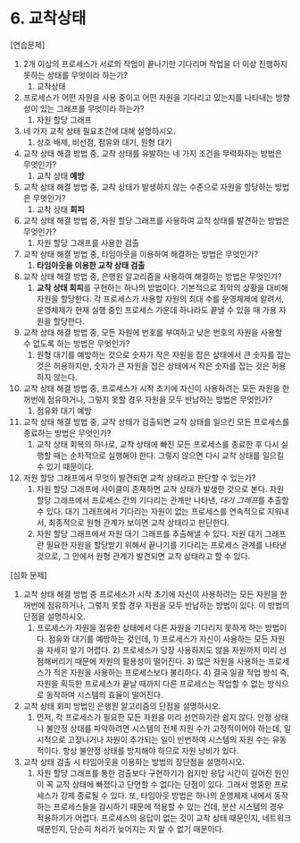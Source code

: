 # 6. 교착상태

[연습문제]

1. 2개 이상의 프로세스가 서로의 작업이 끝나기만 기다리며 작업을 더 이상 진행하지 못하는 상태를 무엇이라 하는가?
    1. 교착상태
2. 프로세스가 어떤 자원을 사용 중이고 어떤 자원을 기다리고 있는지를 나타내는 방향성이 있는 그래프를 무엇이라 하는가?
    1. 자원 할당 그래프
3. 네 가지 교착 상태 필요조건에 대해 설명하시오.
    1. 상호 배제, 비선점, 점유와 대기, 원형 대기
4. 교착 상태 해결 방법 중, 교착 상태를 유발하는 네 가지 조건을 무력화하는 방법은 무엇인가?
    1. 교착 상태 **예방**
5. 교착 상태 해결 방법 중, 교착 상태가 발생하지 않는 수준으로 자원을 할당하는 방법은 무엇인가?
    1. 교착 상태 **회피**
6. 교착 상태 해결 방법 중, 자원 할당 그래프를 사용하여 교착 상태를 발견하는 방법은 무엇인가?
    1. 자원 할당 그래프를 사용한 검출
7. 교착 상태 해결 방법 중, 타임아웃을 이용하여 해결하는 방법은 무엇인가?
    1. **타임아웃을 이용한 교착 상태 검출**
8. 교착 상태 해결 방법 중, 은행원 알고리즘을 사용하여 해결하는 방법은 무엇인가?
    1. **교착 상태 회피**를 구현하는 하나의 방법이다. 기본적으로 최악의 상황을 대비해 자원을 할당한다. 각 프로세스가 사용할 자원의 최대 수를 운영체제에 알려서, 운영체제가 현재 실행 중인 프로세스 가운데 하나라도 끝낼 수 있을 때 가용 자원을 할당한다.
9. 교착 상태 해결 방법 중, 모든 자원에 번호를 부여하고 낮은 번호의 자원을 사용할 수 없도록 하는 방법은 무엇인가?
    1. 원형 대기를 예방하는 것으로 숫자가 작은 자원을 잡은 상태에서 큰 숫자를 잡는 것은 허용하지만, 숫자가 큰 자원을 잡은 상태에서 작은 숫자를 잡는 것은 허용하지 않는다.
10. 교착 상태 해결 방법 중, 프로세스가 시작 초기에 자신이 사용하려는 모든 자원을 한꺼번에 점유하거나, 그렇지 못할 경우 자원을 모두 반납하는 방법은 무엇인가?
    1. 점유와 대기 예방
11. 교착 상태 해결 방법 중, 교착 상태가 검출되면 교착 상태를 일으킨 모든 프로세스를 종료하는 방법은 무엇인가?
    1. 교착 상태 회복의 하나로, 교착 상태에 빠진 모든 프로세스를 종료한 후 다시 실행할 때는 순차적으로 실행해야 한다. 그렇지 않으면 다시 교착 상태를 일으킬 수 있기 때문이다.
12. 자원 할당 그래프에서 무엇이 발견되면 교착 상태라고 판단할 수 있는가?
    1. 자원 할당 그래프에 사이클이 존재하면 교착 상태가 발생한 것으로 본다. 자원 할당 그래프에서 프로세스 간의 기다리는 관계만 나타낸, *대기 그래프*를 추출할 수 있다. 대기 그래프에서 기다리는 자원이 없는 프로세스를 연속적으로 지워내서, 최종적으로 원형 관계가 보이면 교착 상태라고 판단한다.
    2. 자원 할당 그래프에서 자원 대기 그래프를 추출해낼 수 있다. 자원 대기 그래프란 필요한 자원을 할당받기 위해서 끝나기를 기다리는 프로세스 관계를 나타낸 것으로, 그 안에서 원형 관계가 발견되면 교착 상태라고 할 수 있다.

[심화 문제]

1. 교착 상태 해결 방법 중 프로세스가 시작 초기에 자신이 사용하려는 모든 자원을 한꺼번에 점유하거나, 그렇지 못할 경우 자원을 모두 반납하는 방법이 있다. 이 방법의 단점을 설명하시오.
    1. 프로세스가 자원을 점유한 상태에서 다른 자원을 기다리지 못하게 하는 방법이다. 점유와 대기를 예방하는 것인데, 1) 프로세스가 자신이 사용하는 모든 자원을 자세히 알기 어렵다. 2) 프로세스가 당장 사용하지도 않을 자원까지 미리 선점해버리기 때문에 자원의 활용성이 떨어진다. 3) 많은 자원을 사용하는 프로세스가 적은 자원을 사용하는 프로세스보다 불리하다. 4) 결국 일괄 작업 방식 즉, 자원을 획득한 프로세스가 끝날 때까지 다른 프로세스는 작업할 수 없는 방식으로 동작하여 시스템의 효율이 떨어진다.
2. 교착 상태 회피 방법인 은행원 알고리즘의 단점을 설명하시오.
    1. 먼저, 각 프로세스가 필요한 모든 자원을 미리 선언하기란 쉽지 않다. 안정 상태나 불안정 상태를 파악하려면 시스템의 전체 자원 수가 고정적이어야 하는데, 일시적으로 고장나거나 자원이 추가되는 일이 빈번하여 시스템의 자원 수는 유동적이다. 항상 불안정 상태를 방지해야 하므로 자원 낭비가 있다.
3. 교착 상태 검출 시 타임아웃을 이용하는 방법의 장단점을 설명하시오.
    1. 자원 할당 그래프를 통한 검출보다 구현하기가 쉽지만 응답 시간이 길어진 원인이 꼭 교착 상태에 빠졌다고 단언할 수 없다는 단점이 있다. 그래서 엉뚱한 프로세스가 강제 종료될 수 있다.
    또, 타임아웃 방법은 하나의 운영체제 내에서 동작하는 프로세스들을 감시하기 때문에 적용할 수 있는 건데, 분산 시스템의 경우 적용하기가 어렵다. 프로세스의 응답이 없는 것이 교착 상태 때문인지, 네트워크 때문인지, 단순히 처리가 늦어지는 지 알 수 없기 때문이다.
